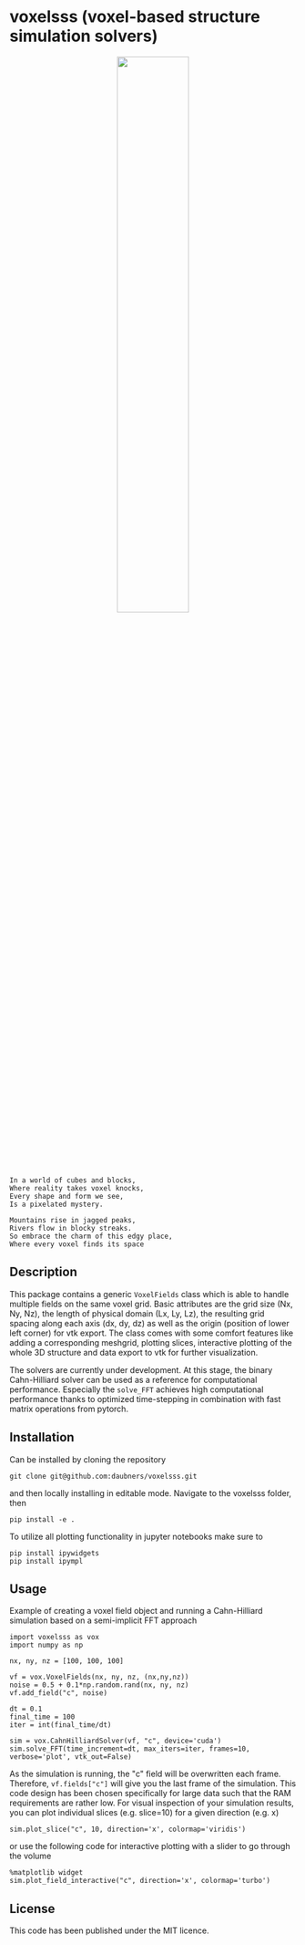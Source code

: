 # voxelsss (voxel-based structure simulation solvers)

<p align="center">
  <img src="voxelsss.png" width="50%"></img>
</p>

```
In a world of cubes and blocks,
Where reality takes voxel knocks,
Every shape and form we see,
Is a pixelated mystery.

Mountains rise in jagged peaks,
Rivers flow in blocky streaks.
So embrace the charm of this edgy place,
Where every voxel finds its space
```

## Description

This package contains a generic ``VoxelFields`` class which is able to handle multiple fields on the same voxel grid.
Basic attributes are the grid size (Nx, Ny, Nz), the length of physical domain (Lx, Ly, Lz), the resulting grid spacing along each axis (dx, dy, dz) as well as the origin (position of lower left corner) for vtk export.
The class comes with some comfort features like adding a corresponding meshgrid, plotting slices, interactive plotting of the whole 3D structure and data export to vtk for further visualization.

The solvers are currently under development.
At this stage, the binary Cahn-Hilliard solver can be used as a reference for computational performance. Especially the ``solve_FFT`` achieves high computational performance thanks to optimized time-stepping in combination with fast matrix operations from pytorch.

## Installation

Can be installed by cloning the repository

`git clone git@github.com:daubners/voxelsss.git`

and then locally installing in editable mode. Navigate to the voxelsss folder, then

`pip install -e .`

To utilize all plotting functionality in jupyter notebooks make sure to
```
pip install ipywidgets
pip install ipympl
```

## Usage

Example of creating a voxel field object and running a Cahn-Hilliard simulation based on a semi-implicit FFT approach

```
import voxelsss as vox
import numpy as np

nx, ny, nz = [100, 100, 100]

vf = vox.VoxelFields(nx, ny, nz, (nx,ny,nz))
noise = 0.5 + 0.1*np.random.rand(nx, ny, nz)
vf.add_field("c", noise)

dt = 0.1
final_time = 100
iter = int(final_time/dt)

sim = vox.CahnHilliardSolver(vf, "c", device='cuda')
sim.solve_FFT(time_increment=dt, max_iters=iter, frames=10, verbose='plot', vtk_out=False)
```
As the simulation is running, the "c" field will be overwritten each frame. Therefore, ``vf.fields["c"]`` will give you the last frame of the simulation. This code design has been chosen specifically for large data such that the RAM requirements are rather low.
For visual inspection of your simulation results, you can plot individual slices (e.g. slice=10) for a given direction (e.g. x)
```
sim.plot_slice("c", 10, direction='x', colormap='viridis')
```
or use the following code for interactive plotting with a slider to go through the volume
```
%matplotlib widget
sim.plot_field_interactive("c", direction='x', colormap='turbo')
```

## License
This code has been published under the MIT licence.